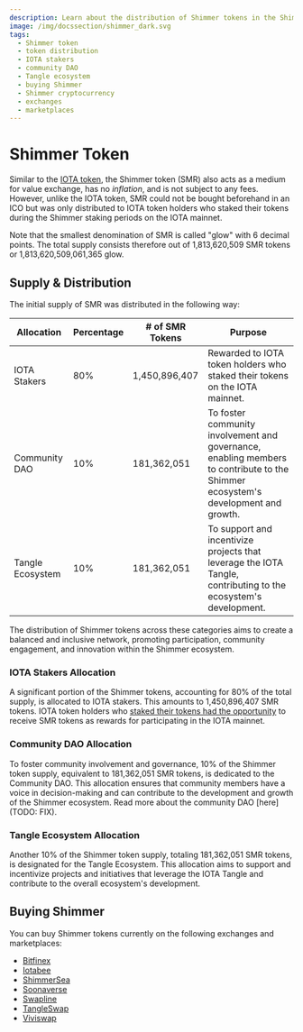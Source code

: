```yaml
---
description: Learn about the distribution of Shimmer tokens in the Shimmer network ecosystem.
image: /img/docssection/shimmer_dark.svg
tags:
  - Shimmer token
  - token distribution
  - IOTA stakers
  - community DAO
  - Tangle ecosystem
  - buying Shimmer
  - Shimmer cryptocurrency
  - exchanges
  - marketplaces
---
```


# Shimmer Token

Similar to the [IOTA token](../iota/iota-token.md), the Shimmer token (SMR) also acts as a medium for value exchange, has no _inflation_,
and is not subject to any fees. However, unlike the IOTA token, SMR could not be bought beforehand in an ICO but was
only distributed to IOTA token holders who staked their tokens during the Shimmer staking periods on the IOTA mainnet.

Note that the smallest denomination of SMR is called "glow" with 6 decimal points. The total supply consists therefore
out of 1,813,620,509 SMR tokens or 1,813,620,509,061,365 glow.

## Supply & Distribution

The initial supply of SMR was distributed in the following way:

| Allocation       | Percentage | # of SMR Tokens | Purpose                                                                                                                           |
| ---------------- | ---------- | --------------- | --------------------------------------------------------------------------------------------------------------------------------- |
| IOTA Stakers     | 80%        | 1,450,896,407   | Rewarded to IOTA token holders who staked their tokens on the IOTA mainnet.                                                       |
| Community DAO    | 10%        | 181,362,051     | To foster community involvement and governance, enabling members to contribute to the Shimmer ecosystem's development and growth. |
| Tangle Ecosystem | 10%        | 181,362,051     | To support and incentivize projects that leverage the IOTA Tangle, contributing to the ecosystem's development.                   |

The distribution of Shimmer tokens across these categories aims to create a balanced and inclusive network, promoting
participation, community engagement, and innovation within the Shimmer ecosystem.

### IOTA Stakers Allocation

A significant portion of the Shimmer tokens, accounting for 80% of the total supply, is allocated to IOTA stakers. This
amounts to 1,450,896,407 SMR tokens. IOTA token holders who [staked their tokens had the opportunity](/get-started/introduction/iota/staking#iota-staking-for-smr-rewards) to receive SMR tokens as rewards for participating in the IOTA mainnet.

### Community DAO Allocation

To foster community involvement and governance, 10% of the Shimmer token supply, equivalent to 181,362,051 SMR tokens,
is dedicated to the Community DAO. This allocation ensures that community members have a voice in decision-making and
can contribute to the development and growth of the Shimmer ecosystem. Read more about the community DAO [here](TODO:
FIX).

### Tangle Ecosystem Allocation

Another 10% of the Shimmer token supply, totaling 181,362,051 SMR tokens, is designated for the Tangle Ecosystem. This
allocation aims to support and incentivize projects and initiatives that leverage the IOTA Tangle and contribute to the
overall ecosystem's development.

## Buying Shimmer

You can buy Shimmer tokens currently on the following exchanges and marketplaces:

- [Bitfinex](https://bitfinex.com)
- [Iotabee](https://iotabee.com/swap)
- [ShimmerSea](https://shimmersea.finance/swap)
- [Soonaverse](https://soonaverse.com/tokens/all)
- [Swapline](https://app.swapline.com/swap)
- [TangleSwap](https://app.tangleswap.exchange/swap)
- [Viviswap](https://viviswap.com)
